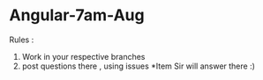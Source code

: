 # Angular-7am-Aug

Rules : 
1. Work in your respective branches
2. post questions there , using issues 
  *Item Sir will answer there :) 
